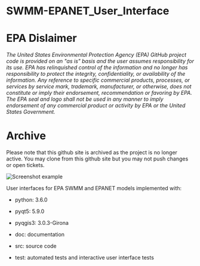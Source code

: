 # SWMM-EPANET_User_Interface

# EPA Dislaimer

*The United States Environmental Protection Agency (EPA) GitHub project code is provided on an "as is" basis and the user assumes responsibility for its use. EPA has relinquished control of the information and no longer has responsibility to protect the integrity, confidentiality, or availability of the information. Any reference to specific commercial products, processes, or services by service mark, trademark, manufacturer, or otherwise, does not constitute or imply their endorsement, recommendation or favoring by EPA. The EPA seal and logo shall not be used in any manner to imply endorsement of any commercial product or activity by EPA or the United States Government.*

# Archive

Please note that this github site is archived as the project is no longer active.  You may clone from this github site but you may not push changes or open tickets.

![Screenshot example](EPANET_UI_Example.png)

User interfaces for EPA SWMM and EPANET models implemented with:

* python: 3.6.0
* pyqt5: 5.9.0
* pyqgis3: 3.0.3-Girona

* doc: documentation
* src: source code
* test: automated tests and interactive user interface tests
